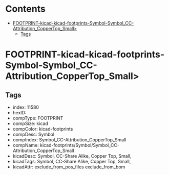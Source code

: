 



Contents
========

* [FOOTPRINT-kicad-kicad-footprints-Symbol-Symbol_CC-Attribution_CopperTop_Small>](#footprint-kicad-kicad-footprints-symbol-symbol_cc-attribution_coppertop_small)
	* [Tags](#tags)

# FOOTPRINT-kicad-kicad-footprints-Symbol-Symbol_CC-Attribution_CopperTop_Small>

## Tags

- index: 11580
- hexID: 
- oompType: FOOTPRINT
- oompSize: kicad
- oompColor: kicad-footprints
- oompDesc: Symbol
- oompIndex: Symbol_CC-Attribution_CopperTop_Small
- oompName: kicad-footprints/Symbol/Symbol_CC-Attribution_CopperTop_Small
- kicadDesc: Symbol, CC-Share Alike, Copper Top, Small,
- kicadTags: Symbol, CC-Share Alike, Copper Top, Small,
- kicadAttr: exclude_from_pos_files exclude_from_bom

